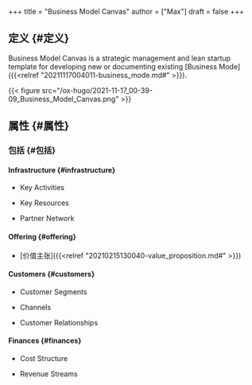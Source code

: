 +++
title = "Business Model Canvas"
author = ["Max"]
draft = false
+++

## 定义 {#定义}

Business Model Canvas is a strategic management and lean startup template for
developing new or documenting existing [Business Mode]({{<relref "20211117004011-business_mode.md#" >}}).

{{< figure src="/ox-hugo/2021-11-17_00-39-09_Business_Model_Canvas.png" >}}


## 属性 {#属性}


### 包括 {#包括}


#### Infrastructure {#infrastructure}

<!--list-separator-->

-  Key Activities

<!--list-separator-->

-  Key Resources

<!--list-separator-->

-  Partner Network


#### Offering {#offering}

<!--list-separator-->

-  [价值主张]({{<relref "20210215130040-value_proposition.md#" >}})


#### Customers {#customers}

<!--list-separator-->

-  Customer Segments

<!--list-separator-->

-  Channels

<!--list-separator-->

-  Customer Relationships


#### Finances {#finances}

<!--list-separator-->

-  Cost Structure

<!--list-separator-->

-  Revenue Streams
